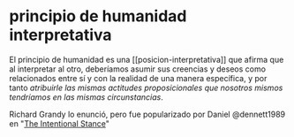 # principio de humanidad interpretativa
El principio de humanidad es una [[posicion-interpretativa]] que afirma que al interpretar al otro, deberíamos asumir sus creencias y deseos como relacionados entre sí y con la realidad de una manera específica, y por tanto *atribuirle las mismas actitudes proposicionales que nosotros mismos tendríamos en las mismas circunstancias*.

Richard Grandy lo enunció, pero fue popularizado por Daniel @dennett1989 en "[The Intentional Stance](https://mitpress.mit.edu/books/intentional-stance)" 
